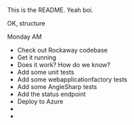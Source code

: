 This is the README. Yeah boi.

OK, structure

Monday AM

* Check out Rockaway codebase
* Get it running
* Does it work? How do we know?
* Add some unit tests
* Add some webapplicationfactory tests
* Add some AngleSharp tests
* Add the status endpoint
* Deploy to Azure
* 
* 